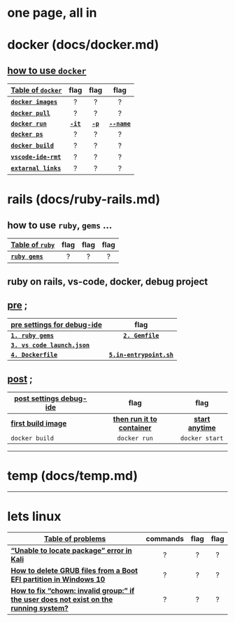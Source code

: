 # one page, all in

# docker (docs/docker.md)

## **[how to use `docker`](docs/docker.md#how-to-use-docker)** 

|  **[Table of `docker`](docs/docker.md#how-to-use-docker)**  | flag | flag | flag |
| --- | :---: | :---: | :---: |
**[`docker images`](docs/docker.md#docker-images)**  | ? | ? | ?
**[`docker pull`](docs/docker.md#docker-pull)**  | ? | ? | ?
**[`docker run`](docs/docker.md#docker-run)**  | **[`-it`](docs/docker.md#-it)**  | **[`-p`](docs/docker.md#-p)**  | **[`--name`](docs/docker.md#--name)**  
**[`docker ps`](docs/docker.md#docker-ps)**  | ? | ? | ?
**[`docker build`](docs/docker.md#docker-build)**  | ? | ? | ?
**[`vscode-ide-rmt`](docs/sample-settings-for-vscode-v2/rails-vscode-v2.md#visual-code-launch-settings)**  | ? | ? | ?
**[`extarnal links`](docs/docker.md#extarnal-links)**  | ? | ? | ?

# rails (docs/ruby-rails.md)

## how to use `ruby`, `gems` ... 

|  **[Table of `ruby`](docs/ruby-rails.md#how-to-use-ruby-gems-)**  | flag | flag | flag |
| --- | :---: | :---: | :---: |
  **[`ruby gems`](docs/ruby-rails.md#gems)**  | ? | ? | ?

## ruby on rails, vs-code, docker, debug project

## **[pre](docs/ruby-rails.md#gems)** ;

|  **[pre settings for debug-ide](docs/ruby-rails.md##project-requirements)**  | flag |
| --- | :---: |
  **[`1. ruby gems`](docs/ruby-rails.md##1-gems)**  |  **[`2. Gemfile`](docs/ruby-rails.md##2-gemfile)**  |
  **[`3. vs code launch.json`](docs/ruby-rails.md##3-vs-code-launchjson-file)**  |  |
  **[`4. Dockerfile`](docs/ruby-rails.md##4-in-dockerfile)**  |  **[`5.in-entrypoint.sh`](docs/ruby-rails.md##5-in-entrypointsh)**  |

## **[post](docs/ruby-rails.md#gems)** ;

|  **[post settings debug-ide](docs/ruby-rails.md##post-syntax-)** | flag | flag |
| --- | :---: | :---: |
**[first build image](docs/ruby-rails.md##build)**  |  **[then run it to container](docs/ruby-rails.md##run)**  | **[start anytime](docs/ruby-rails.md##start)** |
`docker build`  | `docker run`  | `docker start`  |

---

# temp (docs/temp.md)

---

# lets linux 

|  **[Table of problems](linux-guides-docs/fixes.md)**  |commands | flag | flag |
| --- | :---: | :---: | :---: |
**[“Unable to locate package” error in Kali](linux-guides-docs/fixes.md#fix-unable-to-locate-package-error-in-kali-linux)**  | ? | ? | ?
**[How to delete GRUB files from a Boot EFI partition in Windows 10](llinux-guides-docs/fixes.md#how-to-delete-grub-files-from-a-boot-efi-partition-in-windows-10)**  | ? | ? | ?
**[How to fix “chown: invalid group:” if the user does not exist on the running system?](llinux-guides-docs/fixes.md#how-to-delete-grub-files-from-a-boot-efi-partition-in-windows-10)**  | ? | ? | ?

